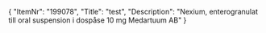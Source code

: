 {
  "ItemNr": "199078",
  "Title": "test",
  "Description": "Nexium, enterogranulat till oral suspension i dospåse 10 mg Medartuum AB"
}